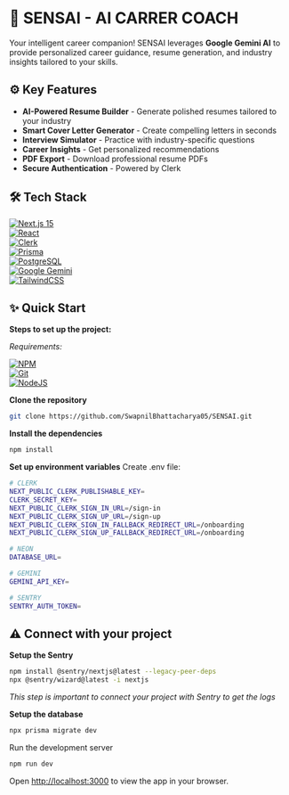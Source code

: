# 🚀 SENSAI - AI CARRER COACH

Your intelligent career companion! SENSAI leverages **Google Gemini AI** to provide personalized career guidance, resume generation, and industry insights tailored to your skills.

## ⚙️ Key Features

- **AI-Powered Resume Builder** - Generate polished resumes tailored to your industry
- **Smart Cover Letter Generator** - Create compelling letters in seconds
- **Interview Simulator** - Practice with industry-specific questions
- **Career Insights** - Get personalized recommendations
- **PDF Export** - Download professional resume PDFs
- **Secure Authentication** - Powered by Clerk

## 🛠 Tech Stack
[![Next.js 15](https://img.shields.io/badge/Next.js-000000?style=for-the-badge&logo=nextdotjs&logoColor=white)](#)  
[![React](https://img.shields.io/badge/React-20232A?style=for-the-badge&logo=react&logoColor=61DAFB)](#)  
[![Clerk](https://img.shields.io/badge/Clerk-000000?style=for-the-badge&logo=clerk&logoColor=white)](#)  
[![Prisma](https://img.shields.io/badge/Prisma-3982CE?style=for-the-badge&logo=Prisma&logoColor=white)](#)  
[![PostgreSQL](https://img.shields.io/badge/PostgreSQL-4169E1?style=for-the-badge&logo=postgresql&logoColor=white)](#)  
[![Google Gemini](https://img.shields.io/badge/Google_Gemini-4285F4?style=for-the-badge&logo=google&logoColor=white)](#)  
[![TailwindCSS](https://img.shields.io/badge/Tailwind_CSS-38B2AC?style=for-the-badge&logo=tailwind-css&logoColor=white)](#)  

## ✨ Quick Start

**Steps to set up the project:**  

_Requirements:_  

[![NPM](https://img.shields.io/badge/npm-CB3837?style=for-the-badge&logo=npm&logoColor=white)](#)  
[![Git](https://img.shields.io/badge/GIT-E44C30?style=for-the-badge&logo=git&logoColor=white)](#)  
[![NodeJS](https://img.shields.io/badge/Node%20js-339933?style=for-the-badge&logo=nodedotjs&logoColor=white)](#)  

**Clone the repository**
```bash
git clone https://github.com/SwapnilBhattacharya05/SENSAI.git
```

**Install the dependencies**
```bash
npm install
```

**Set up environment variables**
   Create .env file:
  ```bash
  # CLERK
  NEXT_PUBLIC_CLERK_PUBLISHABLE_KEY=
  CLERK_SECRET_KEY=
  NEXT_PUBLIC_CLERK_SIGN_IN_URL=/sign-in
  NEXT_PUBLIC_CLERK_SIGN_UP_URL=/sign-up
  NEXT_PUBLIC_CLERK_SIGN_IN_FALLBACK_REDIRECT_URL=/onboarding
  NEXT_PUBLIC_CLERK_SIGN_UP_FALLBACK_REDIRECT_URL=/onboarding

  # NEON
  DATABASE_URL=

  # GEMINI
  GEMINI_API_KEY=

  # SENTRY
  SENTRY_AUTH_TOKEN=
   ```

## ⚠️ Connect with your project
**Setup the Sentry**
```bash
npm install @sentry/nextjs@latest --legacy-peer-deps
npx @sentry/wizard@latest -i nextjs
```
_This step is important to connect your project with Sentry to get the logs_ 

**Setup the database**
```bash
npx prisma migrate dev
```

Run the development server
```bash
npm run dev
```

Open [http://localhost:3000](http://localhost:3000) to view the app in your browser.

